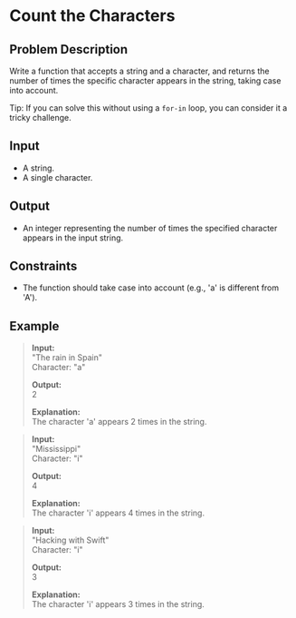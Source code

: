 # Count the Characters

## Problem Description
Write a function that accepts a string and a character, and returns the number of times the specific character appears in the string, taking case into account. 

Tip: If you can solve this without using a `for-in` loop, you can consider it a tricky challenge.

## Input
- A string.
- A single character.

## Output
- An integer representing the number of times the specified character appears in the input string.

## Constraints
- The function should take case into account (e.g., 'a' is different from 'A').

## Example
> **Input:**  
> "The rain in Spain"  
> Character: "a"  
>
> **Output:**  
> 2  
>
> **Explanation:**  
> The character 'a' appears 2 times in the string.

> **Input:**  
> "Mississippi"  
> Character: "i"  
>
> **Output:**  
> 4  
>
> **Explanation:**  
> The character 'i' appears 4 times in the string.

> **Input:**  
> "Hacking with Swift"  
> Character: "i"  
>
> **Output:**  
> 3  
>
> **Explanation:**  
> The character 'i' appears 3 times in the string.
